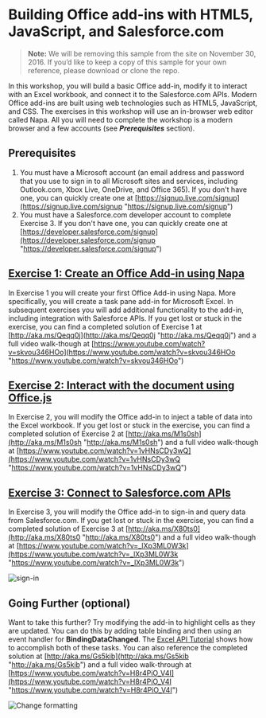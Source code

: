 # Building Office add-ins with HTML5, JavaScript, and Salesforce.com #

>**Note:**  We will be removing this sample from the site on November 30, 2016. If you’d like to keep a copy of this sample for your own reference, please download or clone the repo.

In this workshop, you will build a basic Office add-in, modify it to interact with an Excel workbook, and connect it to the Salesforce.com APIs. Modern Office add-ins are built using web technologies such as HTML5, JavaScript, and CSS. The exercises in this workshop will use an in-browser web editor called Napa. All you will need to complete the workshop is a modern browser and a few accounts (see ***Prerequisites*** section).

## Prerequisites ##
1. You must have a Microsoft account (an email address and password that you use to sign in to all Microsoft sites and services, including Outlook.com, Xbox Live, OneDrive, and Office 365). If you don't have one, you can quickly create one at [https://signup.live.com/signup](https://signup.live.com/signup "https://signup.live.com/signup")
2. You must have a Salesforce.com developer account to complete Exercise 3. If you don't have one, you can quickly create one at [https://developer.salesforce.com/signup](https://developer.salesforce.com/signup "https://developer.salesforce.com/signup")

## [Exercise 1: Create an Office Add-in using Napa](https://github.com/OfficeDev/Salesforce-Addin-Workshop/tree/master/Exercise%201) ##
In Exercise 1 you will create your first Office Add-in using Napa. More specifically, you will create a task pane add-in for Microsoft Excel. In subsequent exercises you will add additional functionality to the add-in, including integration with Salesforce APIs. If you get lost or stuck in the exercise, you can find a completed solution of Exercise 1 at [http://aka.ms/Qeqq0j](http://aka.ms/Qeqq0j "http://aka.ms/Qeqq0j") and a full video walk-though at [https://www.youtube.com/watch?v=skvou346HOo](https://www.youtube.com/watch?v=skvou346HOo "https://www.youtube.com/watch?v=skvou346HOo")

## [Exercise 2: Interact with the document using Office.js](https://github.com/OfficeDev/Salesforce-Addin-Workshop/tree/master/Exercise%202) ##
In Exercise 2, you will modify the Office add-in to inject a table of data into the Excel workbook. If you get lost or stuck in the exercise, you can find a completed solution of Exercise 2 at [http://aka.ms/M1s0sh](http://aka.ms/M1s0sh "http://aka.ms/M1s0sh") and a full video walk-though at [https://www.youtube.com/watch?v=1vHNsCDy3wQ](https://www.youtube.com/watch?v=1vHNsCDy3wQ "https://www.youtube.com/watch?v=1vHNsCDy3wQ")

## [Exercise 3: Connect to Salesforce.com APIs](https://github.com/OfficeDev/Salesforce-Addin-Workshop/tree/master/Exercise%203) ##
In Exercise 3, you will modify the Office add-in to sign-in and query data from Salesforce.com. If you get lost or stuck in the exercise, you can find a completed solution of Exercise 3 at [http://aka.ms/X80ts0](http://aka.ms/X80ts0 "http://aka.ms/X80ts0") and a full video walk-though at [https://www.youtube.com/watch?v=_lXp3ML0W3k](https://www.youtube.com/watch?v=_lXp3ML0W3k "https://www.youtube.com/watch?v=_lXp3ML0W3k")

![sign-in](http://i.imgur.com/K7uO0mH.png)

## Going Further (optional) ##
Want to take this further? Try modifying the add-in to highlight cells as they are updated. You can do this by adding table binding and then using an event handler for **BindingDataChanged**. The [Excel API Tutorial](https://store.office.com/api-tutorial-content-WA104077907.aspx "Excel API Tutorial") shows how to accomplish both of these tasks. You can also reference the completed solution at [http://aka.ms/Gs5kib](http://aka.ms/Gs5kib "http://aka.ms/Gs5kib") and a full video walk-through at [https://www.youtube.com/watch?v=H8r4PiO_V4I](https://www.youtube.com/watch?v=H8r4PiO_V4I "https://www.youtube.com/watch?v=H8r4PiO_V4I")

![Change formatting](http://i.imgur.com/kY4Pckg.png)
